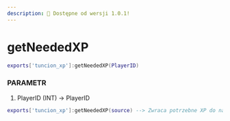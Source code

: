 ```yaml
---
description: 🔧 Dostępne od wersji 1.0.1!
---
```


# getNeededXP

```lua title="Składnia eksportu"
exports['tuncion_xp']:getNeededXP(PlayerID)
```

### PARAMETR

1. PlayerID <span className="color-blue">(INT)</span> <span className="color-orange">-> PlayerID</span>

```lua
exports['tuncion_xp']:getNeededXP(source) --> Zwraca potrzebne XP do następnego rangi, np. 5XP
```